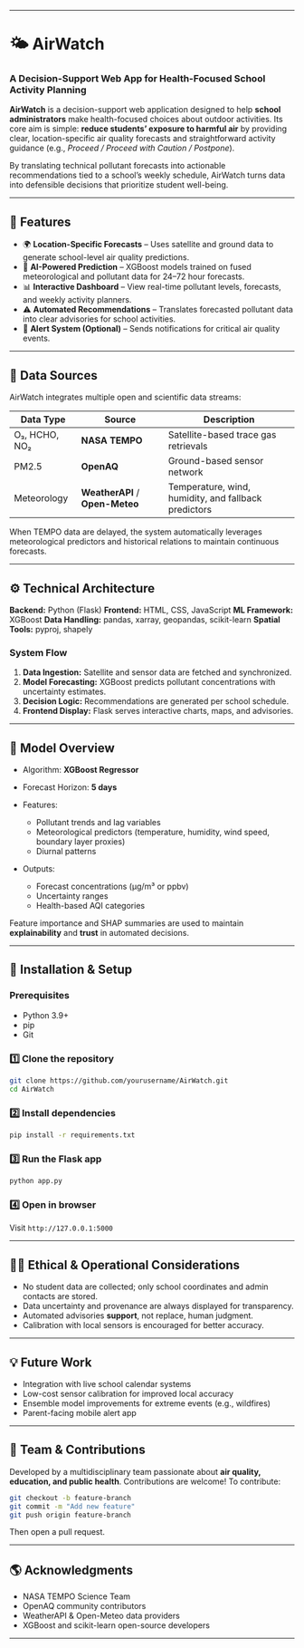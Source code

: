 

---

# 🌤️ AirWatch

### A Decision-Support Web App for Health-Focused School Activity Planning

**AirWatch** is a decision-support web application designed to help **school administrators** make health-focused choices about outdoor activities. Its core aim is simple: **reduce students’ exposure to harmful air** by providing clear, location-specific air quality forecasts and straightforward activity guidance (e.g., *Proceed / Proceed with Caution / Postpone*).

By translating technical pollutant forecasts into actionable recommendations tied to a school’s weekly schedule, AirWatch turns data into defensible decisions that prioritize student well-being.

---

## 🚀 Features

* 🌍 **Location-Specific Forecasts** – Uses satellite and ground data to generate school-level air quality predictions.
* 🧠 **AI-Powered Prediction** – XGBoost models trained on fused meteorological and pollutant data for 24–72 hour forecasts.
* 📊 **Interactive Dashboard** – View real-time pollutant levels, forecasts, and weekly activity planners.
* ⚠️ **Automated Recommendations** – Translates forecasted pollutant data into clear advisories for school activities.
* 📧 **Alert System (Optional)** – Sends notifications for critical air quality events.

---

## 🧩 Data Sources

AirWatch integrates multiple open and scientific data streams:

| Data Type     | Source                          | Description                                          |
| ------------- | ------------------------------- | ---------------------------------------------------- |
| O₃, HCHO, NO₂ | **NASA TEMPO**                  | Satellite-based trace gas retrievals                 |
| PM2.5         | **OpenAQ**                      | Ground-based sensor network                          |
| Meteorology   | **WeatherAPI** / **Open-Meteo** | Temperature, wind, humidity, and fallback predictors |

When TEMPO data are delayed, the system automatically leverages meteorological predictors and historical relations to maintain continuous forecasts.

---

## ⚙️ Technical Architecture

**Backend:** Python (Flask)
**Frontend:** HTML, CSS, JavaScript
**ML Framework:** XGBoost
**Data Handling:** pandas, xarray, geopandas, scikit-learn
**Spatial Tools:** pyproj, shapely

### System Flow

1. **Data Ingestion:** Satellite and sensor data are fetched and synchronized.
2. **Model Forecasting:** XGBoost predicts pollutant concentrations with uncertainty estimates.
3. **Decision Logic:** Recommendations are generated per school schedule.
4. **Frontend Display:** Flask serves interactive charts, maps, and advisories.

---

## 🧠 Model Overview

* Algorithm: **XGBoost Regressor**
* Forecast Horizon: **5 days**
* Features:

  * Pollutant trends and lag variables
  * Meteorological predictors (temperature, humidity, wind speed, boundary layer proxies)
  * Diurnal patterns
* Outputs:

  * Forecast concentrations (µg/m³ or ppbv)
  * Uncertainty ranges
  * Health-based AQI categories

Feature importance and SHAP summaries are used to maintain **explainability** and **trust** in automated decisions.

---

## 🧰 Installation & Setup

### Prerequisites

* Python 3.9+
* pip
* Git

### 1️⃣ Clone the repository

```bash
git clone https://github.com/yourusername/AirWatch.git
cd AirWatch
```

### 2️⃣ Install dependencies

```bash
pip install -r requirements.txt
```

### 3️⃣ Run the Flask app

```bash
python app.py
```

### 4️⃣ Open in browser

Visit `http://127.0.0.1:5000`

---

## 🧑‍💼 Ethical & Operational Considerations

* No student data are collected; only school coordinates and admin contacts are stored.
* Data uncertainty and provenance are always displayed for transparency.
* Automated advisories **support**, not replace, human judgment.
* Calibration with local sensors is encouraged for better accuracy.

---

## 💡 Future Work

* Integration with live school calendar systems
* Low-cost sensor calibration for improved local accuracy
* Ensemble model improvements for extreme events (e.g., wildfires)
* Parent-facing mobile alert app

---

## 👥 Team & Contributions

Developed by a multidisciplinary team passionate about **air quality, education, and public health**.
Contributions are welcome! To contribute:

```bash
git checkout -b feature-branch
git commit -m "Add new feature"
git push origin feature-branch
```

Then open a pull request.

---



## 🌎 Acknowledgments

* NASA TEMPO Science Team
* OpenAQ community contributors
* WeatherAPI & Open-Meteo data providers
* XGBoost and scikit-learn open-source developers

---


